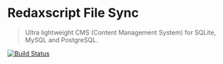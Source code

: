 Redaxscript File Sync
=====================

> Ultra lightweight CMS (Content Management System) for SQLite, MySQL and PostgreSQL.

[![Build Status](https://img.shields.io/travis/redaxmedia/redaxscript-file-sync.svg?style=flat)](https://travis-ci.org/redaxmedia/redaxscript-file-sync)
